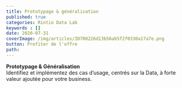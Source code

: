 ```yaml
---
title: Prototypage & généralisation
published: true
categories: Rintio Data Lab
keywords : []
date: 2020-07-31
coverImage: /img/articles/ID700226d13b56ab5f2f0330a17a7e.png
button: Profiter de l'offre
path:
---
```


**Prototypage & Généralisation**  
Identifiez et implémentez des cas d’usage, centrés sur la Data, à forte valeur ajoutée pour votre business.
